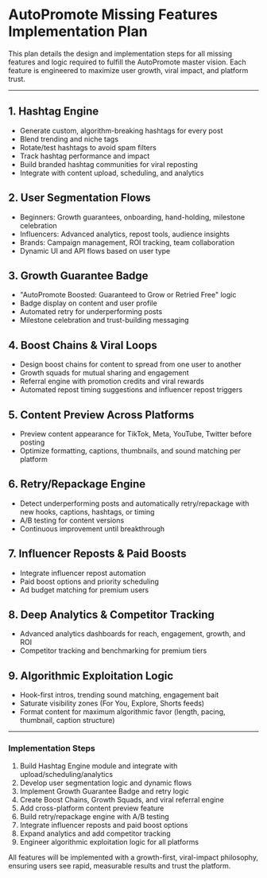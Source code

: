 # AutoPromote Missing Features Implementation Plan

This plan details the design and implementation steps for all missing features and logic required to fulfill the AutoPromote master vision. Each feature is engineered to maximize user growth, viral impact, and platform trust.

---

## 1. Hashtag Engine
- Generate custom, algorithm-breaking hashtags for every post
- Blend trending and niche tags
- Rotate/test hashtags to avoid spam filters
- Track hashtag performance and impact
- Build branded hashtag communities for viral reposting
- Integrate with content upload, scheduling, and analytics

## 2. User Segmentation Flows
- Beginners: Growth guarantees, onboarding, hand-holding, milestone celebration
- Influencers: Advanced analytics, repost tools, audience insights
- Brands: Campaign management, ROI tracking, team collaboration
- Dynamic UI and API flows based on user type

## 3. Growth Guarantee Badge
- "AutoPromote Boosted: Guaranteed to Grow or Retried Free" logic
- Badge display on content and user profile
- Automated retry for underperforming posts
- Milestone celebration and trust-building messaging

## 4. Boost Chains & Viral Loops
- Design boost chains for content to spread from one user to another
- Growth squads for mutual sharing and engagement
- Referral engine with promotion credits and viral rewards
- Automated repost timing suggestions and influencer repost triggers

## 5. Content Preview Across Platforms
- Preview content appearance for TikTok, Meta, YouTube, Twitter before posting
- Optimize formatting, captions, thumbnails, and sound matching per platform

## 6. Retry/Repackage Engine
- Detect underperforming posts and automatically retry/repackage with new hooks, captions, hashtags, or timing
- A/B testing for content versions
- Continuous improvement until breakthrough

## 7. Influencer Reposts & Paid Boosts
- Integrate influencer repost automation
- Paid boost options and priority scheduling
- Ad budget matching for premium users

## 8. Deep Analytics & Competitor Tracking
- Advanced analytics dashboards for reach, engagement, growth, and ROI
- Competitor tracking and benchmarking for premium tiers

## 9. Algorithmic Exploitation Logic
- Hook-first intros, trending sound matching, engagement bait
- Saturate visibility zones (For You, Explore, Shorts feeds)
- Format content for maximum algorithmic favor (length, pacing, thumbnail, caption structure)

---

### Implementation Steps
1. Build Hashtag Engine module and integrate with upload/scheduling/analytics
2. Develop user segmentation logic and dynamic flows
3. Implement Growth Guarantee Badge and retry logic
4. Create Boost Chains, Growth Squads, and viral referral engine
5. Add cross-platform content preview feature
6. Build retry/repackage engine with A/B testing
7. Integrate influencer reposts and paid boost options
8. Expand analytics and add competitor tracking
9. Engineer algorithmic exploitation logic for all platforms

All features will be implemented with a growth-first, viral-impact philosophy, ensuring users see rapid, measurable results and trust the platform.